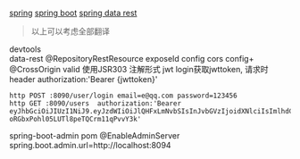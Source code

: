 

[spring](https://spring.io/projects/spring-framework)
[spring boot](https://docs.spring.io/spring-boot/docs/2.0.5.RELEASE/reference/htmlsingle/)
[spring data rest](https://docs.spring.io/spring-data/rest/docs/3.0.9.RELEASE/reference/html/)
> 以上可以考虑全部翻译

devtools  
data-rest @RepositoryRestResource
exposeId config
cors    config+ @CrossOrigin
valid 	使用JSR303 注解形式
jwt login获取jwttoken, 请求时 header authorization:'Bearer {jwttoken}'
```
http POST :8090/user/login email=e@qq.com password=123456
http GET :8090/users  authorization:'Bearer eyJhbGciOiJIUzI1NiJ9.eyJzdWIiOiJlQHFxLmNvbSIsInJvbGVzIjoidXNlciIsImlhdCI6MTUzNjc1NDg5N30.LY8iTOcvBq-oRGbxPohl05LUTl8peTQCrm11qPvvY3k'
```
spring-boot-admin pom @EnableAdminServer spring.boot.admin.url=http://localhost:8094


